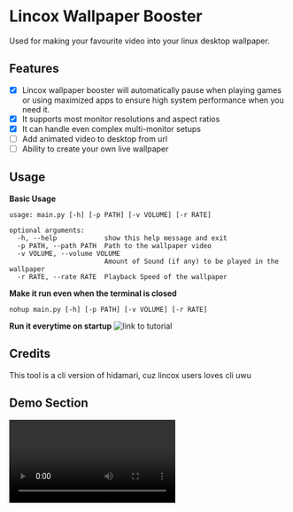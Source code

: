 # Lincox Wallpaper Booster 

Used for making your favourite video into your linux desktop wallpaper.

## Features 

- [x] Lincox wallpaper booster will automatically pause when playing games or using maximized apps to ensure high system performance when you need it.
- [x] It supports most monitor resolutions and aspect ratios
- [x] It can handle even complex multi-monitor setups
- [ ] Add animated video to desktop from url
- [ ] Ability to create your own live wallpaper

## Usage

**Basic Usage** 
```
usage: main.py [-h] [-p PATH] [-v VOLUME] [-r RATE]

optional arguments:
  -h, --help            show this help message and exit
  -p PATH, --path PATH  Path to the wallpaper video
  -v VOLUME, --volume VOLUME
                        Amount of Sound (if any) to be played in the wallpaper
  -r RATE, --rate RATE  Playback Speed of the wallpaper
```
**Make it run even when the terminal is closed**
```
nohup main.py [-h] [-p PATH] [-v VOLUME] [-r RATE]
```
**Run it everytime on startup**
![link to tutorial](https://websofttechs.com/tutorials/how-to-setup-python-script-autorun-in-ubuntu-18-04/)

## Credits 

This tool is a cli version of hidamari, cuz lincox users loves cli uwu

## Demo Section
![video](./video/demo.mp4)

